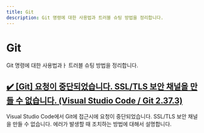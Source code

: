 ```yaml
---
title: Git 
description: Git 명령에 대한 사용법과 트러블 슈팅 방법을 정리합니다. 
---
```



Git
===


Git 명령에 대한 사용법과ㅏ 트러블 슈팅 방법을 정리합니다.


[✔️  [Git] 요청이 중단되었습니다. SSL/TLS 보안 채널을 만들 수 없습니다. (Visual Studio Code / Git 2.37.3)](001_git_TheRequstWasAborted_CouldNotCreateSSL_TLS_SecureChannel.html 'Visual Studio Code에서 Git에 접근시에 요청이 중단되었습니다. SSL/TLS 보안 채널을 만들 수 없습니다. 에러가 발생할 때 조치하는 방법에 ')
---


Visual Studio Code에서 Git에 접근시에 요청이 중단되었습니다. SSL/TLS 보안 채널을 만들 수 없습니다. 에러가 발생할 때 조치하는 방법에 대해서 설명합니다.
